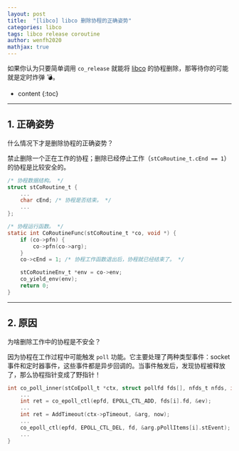 ```yaml
---
layout: post
title:  "[libco] libco 删除协程的正确姿势"
categories: libco
tags: libco release coroutine
author: wenfh2020
mathjax: true
---
```


如果你认为只要简单调用 `co_release` 就能将 [libco](https://github.com/Tencent/libco) 的协程删除，那等待你的可能就是定时炸弹 💣。




* content
{:toc}

---

## 1. 正确姿势

什么情况下才是删除协程的正确姿势？

禁止删除一个正在工作的协程；删除已经停止工作（`stCoRoutine_t.cEnd == 1`）的协程是比较安全的。

```c
/* 协程数据结构。 */
struct stCoRoutine_t {
    ...
    char cEnd; /* 协程是否结束。 */
    ...
};

/* 协程运行函数。 */
static int CoRoutineFunc(stCoRoutine_t *co, void *) {
    if (co->pfn) {
        co->pfn(co->arg);
    }
    co->cEnd = 1; /* 协程工作函数退出后，协程就已经结束了。 */

    stCoRoutineEnv_t *env = co->env;
    co_yield_env(env);
    return 0;
}
```

---

## 2. 原因

为啥删除工作中的协程是不安全？

因为协程在工作过程中可能触发 `poll` 功能。它主要处理了两种类型事件：socket 事件和定时器事件，这些事件都是异步回调的。当事件触发后，发现协程被释放了，那么协程指针变成了野指针！

```c
int co_poll_inner(stCoEpoll_t *ctx, struct pollfd fds[], nfds_t nfds, int timeout, poll_pfn_t pollfunc) {
    ...
    int ret = co_epoll_ctl(epfd, EPOLL_CTL_ADD, fds[i].fd, &ev);
    ...
    int ret = AddTimeout(ctx->pTimeout, &arg, now);
    ...
    co_epoll_ctl(epfd, EPOLL_CTL_DEL, fd, &arg.pPollItems[i].stEvent);
    ...
}
```
